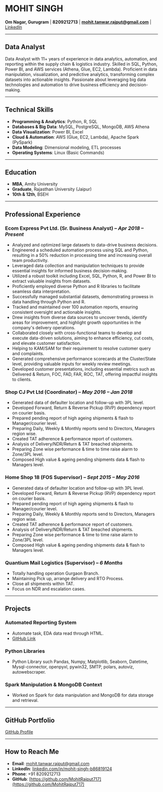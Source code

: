 # **MOHIT SINGH**  
**Om Nagar, Gurugram** | **8209212713** | **mohit.tanwar.rajput@gmail.com** | [LinkedIn](https://linkedin.com/in/mohit-singh-b86819124)  

---

## **Data Analyst**  
Data Analyst with 11+ years of experience in data analytics, automation, and reporting within the supply chain & logistics industry. Skilled in SQL, Python, Power BI, and AWS services (Athena, Glue, EC2, Lambda). Proficient in data manipulation, visualization, and predictive analytics, transforming complex datasets into actionable insights. Passionate about leveraging big data technologies and automation to drive business efficiency and decision-making.  

---

## **Technical Skills**  
- **Programming & Analytics**: Python, R, SQL  
- **Databases & Big Data**: MySQL, PostgreSQL, MongoDB, AWS Athena  
- **Data Visualization**: Power BI, Excel  
- **Cloud & Automation**: AWS (Glue, EC2, Lambda), Apache Spark (PySpark)  
- **Data Modeling**: Dimensional modeling, ETL processes  
- **Operating Systems**: Linux (Basic Commands)  

---

## **Education**  
- **MBA**, Amity University  
- **Graduate**, Rajasthan University (Jaipur)  
- **10th & 12th**, BSEH  

---

## **Professional Experience**  

### **Ecom Express Pvt Ltd. (Sr. Business Analyst)** – *Apr 2018 – Present*  
- Analyzed and optimized large datasets to data-drive business decisions.  
- Engineered a scheduled automation process using SQL and Python, resulting in a 50% reduction in processing time and increasing overall team productivity.  
- Leveraged data collection and manipulation techniques to provide essential insights for informed business decision-making.  
- Utilized a robust toolkit including Excel, SQL, Python, R, and Power BI to extract valuable insights from datasets.  
- Proficiently employed diverse Python and R libraries to facilitate seamless data interpretation.  
- Successfully managed substantial datasets, demonstrating prowess in data handling through Python and R.  
- Tracked and maintained over 100 automation reports, ensuring consistent oversight and actionable insights.  
- Drew insights from diverse data sources to uncover trends, identify areas for improvement, and highlight growth opportunities in the company's delivery operations.  
- Collaborated closely with cross-functional teams to develop and execute data-driven solutions, aiming to enhance efficiency, cut costs, and elevate customer satisfaction.  
- Helping to KAM/SAM for their requirement to resolve customer query and complaints.  
- Generated comprehensive performance scorecards at the Cluster/State level, providing valuable inputs for weekly review meetings.  
- Developed customer presentations, including essential metrics such as Delivered & Return, FOC, FAD, FAR, ROC, TAT, offering impactful insights to clients.  

### **Shop CJ Pvt Ltd (Coordinator)** – *May 2016 – Jan 2018*  
- Generated data of defaulter location and follow-up with 3PL level.  
- Developed Forward, Return & Reverse Pickup (RVP) dependency report on courier basis.  
- Prepared pending report of high ageing shipments & flash to Manager/courier level.  
- Preparing Daily, Weekly & Monthly reports send to Directors, Managers region wise.  
- Created TAT adherence & performance report of customers.  
- Analysis of Delivery/NDR/Return & TAT breached shipments.  
- Preparing Zone wise performance & time to time raise alarm to Zone/3PL level.  
- Composed High value & ageing pending shipments data & flash to Managers level.  

### **Home Shop 18 (FOS Supervisor)** – *Sept 2015 – May 2016*  
- Generated data of defaulter location and follow-up with 3PL level.  
- Developed Forward, Return & Reverse Pickup (RVP) dependency report on courier basis.  
- Prepared pending report of high ageing shipments & flash to Manager/courier level.  
- Preparing Daily, Weekly & Monthly reports send to Directors, Managers region wise.  
- Created TAT adherence & performance report of customers.  
- Analysis of Delivery/NDR/Return & TAT breached shipments.  
- Preparing Zone wise performance & time to time raise alarm to Zone/3PL level.  
- Composed High value & ageing pending shipments data & flash to Managers level.  

### **Quantium Mail Logistics (Supervisor)** – *6 Months*  
- Totally handling operation Gurgaon Branch.  
- Maintaining Pick up, arrange delivery and RTO Process.  
- Close all shipments within TAT.  
- Focus on NDR and escalation cases.  

---

## **Projects**  
### **Automated Reporting System**  
- Automate task, EDA data read through HTML.  
- [GitHub Link](https://github.com/MohitRajput717)  

### **Python Libraries**  
- Python Library such Pandas, Numpy, Matplotlib, Seaborn, Datetime, Mysql-connector, openpyxl, pywin32, SMTP, polars, autoviz, autowebscraper.  

### **Spark Manipulation & MongoDB Context**  
- Worked on Spark for data manipulation and MongoDB for data storage and retrieval.  

---

## **GitHub Portfolio**  
[GitHub Profile](https://github.com/MohitRajput717)  

---

## **How to Reach Me**  
- **Email**: mohit.tanwar.rajput@gmail.com  
- **LinkedIn**: [linkedin.com/in/mohit-singh-b86819124](https://linkedin.com/in/mohit-singh-b86819124)  
- **Phone**: +91 8209212713  
- **GitHub**: [https://github.com/MohitRajput717](https://github.com/MohitRajput717)  